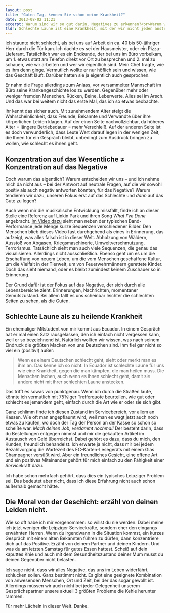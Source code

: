 ```yaml
---
layout: post
title: "Guten Tag, kennen Sie schon meine Krankheit?"
date: 2013-08-02 11:21
excerpt: Warum sind wir so gut darin, Negatives zu erkennen?<br>Warum werden kurze Gespräche selten genutzt, um positive Wendungen im eigenen Leben mitzuteilen?<br>Warum können wir schlechte Laune nicht als Krankheit sehen, gegen die wir aktiv kämpfen sollten?<br>Warum fällt uns Zufriedenheit so schwer?
tldr: Schlechte Laune ist eine Krankheit, mit der wir nicht jeden anstecken müssen. Konzentrieren wir uns auf das Gute im Leben. Alles andere macht eh keinen Spaß.
---
```


Ich staunte nicht schlecht, als bei uns auf Arbeit ein ca. 40 bis 50-jähriger Herr durch die Tür kam. Ich dachte es sei der Hausmeister, oder ein Pizza-Lieferant. Tatsächlich war es ein Endkunde, der bei uns im Büro vorbeikam, um 1. etwas statt am Telefon direkt vor Ort zu besprechen und 2. mal zu schauen, wie wir arbeiten und wer wir eigentlich sind. Mein Chef fragte, wie es ihm denn ginge. Vermutlich wollte er nur höflich sein und wissen, wie das Geschäft läuft. Darüber hatten sie ja eigentlich auch gesprochen.

Er nahm die Frage allerdings zum Anlass, vor versammelter Mannschaft im Büro seine Krankengeschichte los zu werden. Gegenüber mehr oder weniger fremden Menschen. Rücken, Beine, Leberwerte. Alles sei im Arsch. Und das war bei weitem nicht das erste Mal, das ich so etwas beobachte.

Ihr kennt das sicher auch. Mit zunehmendem Alter steigt die Wahrscheinlichkeit, dass Freunde, Bekannte und Verwandte über ihre körperlichen Leiden klagen. Auf der einen Seite nachvollziehbar, da höheres Alter = längere Betriebsdauer = mehr Verschleiß. Auf der anderen Seite ist es doch verwunderlich, dass Leute Wert darauf legen in der wenigen Zeit, die Ihnen für ein Gespräch bleibt, unbedingt zum Ausdruck bringen zu wollen, wie schlecht es ihnen geht.

## Konzentration auf das Wesentliche ≠ Konzentration auf das Negative

Doch warum das eigentlich? Warum entscheiden wir uns – und ich nehme mich da nicht aus – bei der Antwort auf neutrale Fragen, auf die wir sowohl positiv als auch negativ antworten könnten, für das Negative? Warum tendieren wir dazu, unseren Fokus erst auf das Schlechte und *dann* auf das Gute zu legen?

Auch wenn mir die musikalische Entwicklung missfällt, finde ich an dieser Stelle eine Referenz auf Linkin Park und ihren Song *What I've Done* angebracht. [Im Video dazu](http://www.youtube.com/watch?v=nPlBBLc6vno "Linkin Park - What I've Done - YouTube") sieht man neben der typischen Band-Performance jede Menge kurze Sequenzen verschiedener Bilder. Den Menschen blieb dieses Video fast durchgehend als eines in Erinnerung, das aufzeigt, was alles falsch ist in dieser Welt. Abholzung von Wäldern, Ausstoß von Abgasen, Kriegsmaschinerie, Umweltverschmutzung, Terrorismus. Tatsächlich sieht man auch viele Sequenzen, die genau das visualisieren. Allerdings nicht ausschließlich. Ebenso geht um es um die Erschaffung von neuem Leben, um die vom Menschen geschaffene Kultur, um die Vielfalt in der Tierwelt, um von Feuerwehrmännern gerettete Kinder. Doch das sieht niemand, oder es bleibt zumindest keinem Zuschauer so in Erinnerung.

Der Grund dafür ist der Fokus auf das Negative, der sich durch alle Lebensbereiche zieht. Erinnerungen, Nachrichten, momentaner Gemütszustand. Bei allem fällt es uns scheinbar leichter die schlechten Seiten zu sehen, als die Guten.

## Schlechte Laune als zu heilende Krankheit

Ein ehemaliger Mitstudent von mir kommt aus Ecuador. In einem Gespräch hat er mal einen Satz rausgelassen, den ich einfach nicht vergessen kann, weil er so bezeichnend ist. Natürlich wollten wir wissen, was nach seinem Eindruck die größten Macken von uns Deutschen sind. Ihm fiel gar nicht so viel ein (positiv!) außer:

> Wenn es einem Deutschen schlecht geht, sieht oder merkt man es ihm an. Das kenne ich so nicht. In Ecuador ist schlechte Laune für uns wie eine Krankheit, gegen die man kämpfen, die man heilen muss. Die Menschen lachen, auch wenn es ihnen schlecht geht, damit sie andere nicht mit ihrer schlechten Laune anstecken.

Das trifft es sowas von punktgenau. Wenn ich durch die Straßen laufe, könnte ich vermutlich mit 75%iger Trefferquote beurteilen, wie gut oder schlecht es jemandem geht, einfach durch die Art wie er oder sie sich gibt.

Ganz schlimm finde ich diesen Zustand im Servicebereich, vor allem an Kassen. Wie oft man angepflaumt wird, weil man es wagt jetzt auch noch etwas zu kaufen, wo doch der Tag der Person an der Kasse so schon so scheiße war. *Mach deinen Job, verdammt nochmal!* Der besteht darin, dass du Bestellungen entgegen nimmst und mir die gekauften Artikel im Austausch von Geld überreichst. Dabei gehört es dazu, dass du mich, den Kunden, freundlich behandelst. Ich erwarte ja nicht, dass mir bei jedem Bezahlvorgang die Wartezeit des EC-Karten-Lesegeräts mit einem Glas Champagner versüßt wird. Aber ein freundliches Gesicht, eine offene Art und ein positives Miteinander gehört für mich einfach zu den Fähigkeit einer *Service*kraft dazu.

Ich habe schon mehrfach gehört, dass dies ein typisches Leipziger Problem sei. Das bedeutet aber nicht, dass ich diese Erfahrung nicht auch schon außerhalb gemacht hätte.

## Die Moral von der Geschicht: erzähl von deinen Leiden nicht.

Wie so oft habe ich mir vorgenommen: so willst du nie werden. Dabei meine ich jetzt weniger die Leipziger Servicekräfte, sondern eher den eingangs erwähnten Herren. Wenn du irgendwann in die Situation kommst, ein kurzes Gespräch mit einem alten Bekannten führen zu dürfen, dann konzentriere dich auf das Positive. Erzähl von deinem Partner und deinen Kindern. Und was du am letzten Samstag für gutes Essen hattest. Scheiß auf dein kaputtes Knie und auch mit dem Gesundheitszustand deiner Mum musst du deinen Gegenüber nicht belasten.

Ich sage nicht, dass wir alles Negative, das uns im Leben widerfährt, schlucken sollen. Ganz bestimmt nicht. Es gibt eine geeignete Kombination von anwesenden Menschen, Ort und Zeit, bei der das sogar gewollt ist. Allerdings müssen wir auch nicht bei jeder Gelegenheit unserem Gesprächspartner unsere aktuell 3 größten Probleme die Kehle herunter rammen.

Für mehr Lächeln in dieser Welt. Danke.